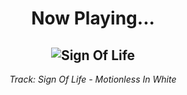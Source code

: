 <div align="center"> 
<h1>Now Playing...</h1>

![Sign Of Life](https://i.scdn.co/image/ab67616d00001e023528a891d36d16d760cda271)
--
_<p>Track: Sign Of Life - Motionless In White </p>_
</div>

